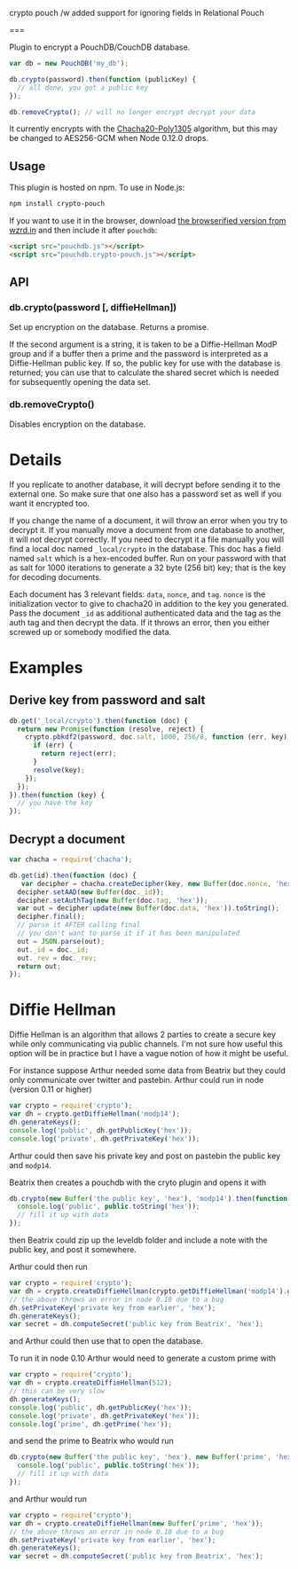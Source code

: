 crypto pouch /w added support for ignoring fields in Relational Pouch

===

Plugin to encrypt a PouchDB/CouchDB database.

```js
var db = new PouchDB('my_db');

db.crypto(password).then(function (publicKey) {
  // all done, you got a public key
});

db.removeCrypto(); // will no longer encrypt decrypt your data
```

It currently encrypts with the [Chacha20-Poly1305](https://github.com/calvinmetcalf/chacha20poly1305) algorithm, but this may be changed 
to AES256-GCM when Node 0.12.0 drops.

Usage
-------

This plugin is hosted on npm. To use in Node.js:

```bash
npm install crypto-pouch
```

If you want to use it in the browser, download [the browserified version from wzrd.in](http://wzrd.in/bundle/crypto-pouch) and then include it after `pouchdb`:

```html
<script src="pouchdb.js"></script>
<script src="pouchdb.crypto-pouch.js"></script>
```

API
--------


### db.crypto(password [, diffieHellman])

Set up encryption on the database. Returns a promise.

If the second argument is a string, it is taken to be a Diffie-Hellman ModP group and if a buffer then a prime 
and the password is interpreted as a Diffie-Hellman public key. If so, the public key 
for use with the database is returned; you can use that to calculate the shared secret 
which is needed for subsequently opening the data set.


### db.removeCrypto()

Disables encryption on the database.

Details
===

If you replicate to another database, it will decrypt before sending it to 
the external one. So make sure that one also has a password set as well if you want 
it encrypted too.

If you change the name of a document, it will throw an error when you try 
to decrypt it. If you manually move a document from one database to another, 
it will not decrypt correctly.  If you need to decrypt it a file manually 
you will find a local doc named `_local/crypto` in the database. This doc has a field 
named `salt` which is a hex-encoded buffer. Run on your password with that as salt 
for 1000 iterations to generate a 32 byte (256 bit) key; that is the key 
for decoding documents.

Each document has 3 relevant fields: `data`, `nonce`, and `tag`. 
`nonce` is the initialization vector to give to chacha20 in addition to the key 
you generated. Pass the document `_id` as additional authenticated data and the tag 
as the auth tag and then decrypt the data.  If it throws an error, then you either 
screwed up or somebody modified the data.

Examples
===

Derive key from password and salt
---

```js
db.get('_local/crypto').then(function (doc) {
  return new Promise(function (resolve, reject) {
    crypto.pbkdf2(password, doc.salt, 1000, 256/8, function (err, key) {
      if (err) {
        return reject(err);
      }
      resolve(key);
    });
  });
}).then(function (key) {
  // you have the key
});
```

Decrypt a document
---

```js
var chacha = require('chacha');

db.get(id).then(function (doc) {
   var decipher = chacha.createDecipher(key, new Buffer(doc.nonce, 'hex'));
  decipher.setAAD(new Buffer(doc._id));
  decipher.setAuthTag(new Buffer(doc.tag, 'hex'));
  var out = decipher.update(new Buffer(doc.data, 'hex')).toString();
  decipher.final();
  // parse it AFTER calling final
  // you don't want to parse it if it has been manipulated
  out = JSON.parse(out);
  out._id = doc._id;
  out._rev = doc._rev;
  return out;
});
```

Diffie Hellman
===

Diffie Hellman is an algorithm that allows 2 parties to create a secure key while only communicating via public channels.  I'm not sure how useful this option will be in practice but I have a vague notion of how it might be useful.

For instance suppose Arthur needed some data from Beatrix but they could only communicate over twitter and pastebin. Arthur could run in node (version 0.11 or higher)

```js
var crypto = require('crypto');
var dh = crypto.getDiffieHellman('modp14');
dh.generateKeys();
console.log('public', dh.getPublicKey('hex'));
console.log('private', dh.getPrivateKey('hex'));
```

Arthur could then save his private key and post on pastebin the public key and `modp14`.

Beatrix then creates a pouchdb with the cryto plugin and opens it with

```js
db.crypto(new Buffer('the public key', 'hex'), 'modp14').then(function (public) {
  console.log('public', public.toString('hex'));
  // fill it up with data
});
```

then Beatrix could zip up the leveldb folder and include a note with the public key, and post it somewhere.

Arthur could then run

```js
var crypto = require('crypto');
var dh = crypto.createDiffieHellman(crypto.getDiffieHellman('modp14').getPrime());
// the above throws an error in node 0.10 due to a bug
dh.setPrivateKey('private key from earlier', 'hex');
dh.generateKeys();
var secret = dh.computeSecret('public key from Beatrix', 'hex');
```

and Arthur could then use that to open the database.

To run it in node 0.10 Arthur would need to generate a custom prime with

```js
var crypto = require('crypto');
var dh = crypto.createDiffieHellman(512);
// this can be very slow
dh.generateKeys();
console.log('public', dh.getPublicKey('hex'));
console.log('private', dh.getPrivateKey('hex'));
console.log('prime', dh.getPrime('hex'));
```

and send the prime to Beatrix who would run

```js
db.crypto(new Buffer('the public key', 'hex'), new Buffer('prime', 'hex')).then(function (public) {
  console.log('public', public.toString('hex'));
  // fill it up with data
});
```

and Arthur would run

```js
var crypto = require('crypto');
var dh = crypto.createDiffieHellman(new Buffer('prime', 'hex'));
// the above throws an error in node 0.10 due to a bug
dh.setPrivateKey('private key from earlier', 'hex');
dh.generateKeys();
var secret = dh.computeSecret('public key from Beatrix', 'hex');
```
